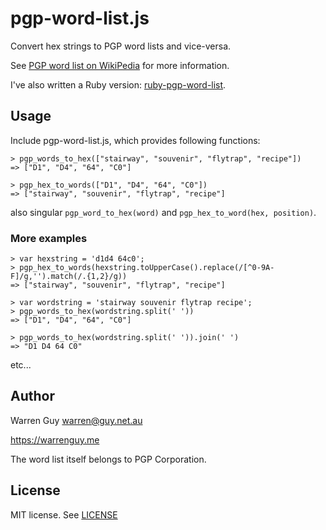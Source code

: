# pgp-word-list.js

Convert hex strings to PGP word lists and vice-versa.

See [PGP word list on WikiPedia](http://en.wikipedia.org/wiki/PGP_word_list]) for more information.

I've also written a Ruby version: [ruby-pgp-word-list](https://github.com/warrenguy/ruby-pgp-word-list).

## Usage

Include pgp-word-list.js, which provides following functions:

````
> pgp_words_to_hex(["stairway", "souvenir", "flytrap", "recipe"])
=> ["D1", "D4", "64", "C0"]

> pgp_hex_to_words(["D1", "D4", "64", "C0"])
=> ["stairway", "souvenir", "flytrap", "recipe"]
````

also singular `pgp_word_to_hex(word)` and `pgp_hex_to_word(hex, position)`.

### More examples

````
> var hexstring = 'd1d4 64c0';
> pgp_hex_to_words(hexstring.toUpperCase().replace(/[^0-9A-F]/g,'').match(/.{1,2}/g))
=> ["stairway", "souvenir", "flytrap", "recipe"]

> var wordstring = 'stairway souvenir flytrap recipe';
> pgp_words_to_hex(wordstring.split(' '))
=> ["D1", "D4", "64", "C0"]

> pgp_words_to_hex(wordstring.split(' ')).join(' ')
=> "D1 D4 64 C0"
````

etc...

## Author

Warren Guy <warren@guy.net.au>

https://warrenguy.me

The word list itself belongs to PGP Corporation.

## License

MIT license. See [LICENSE](https://github.com/warrenguy/ruby-pgp-word-list/blob/master/LICENSE)

